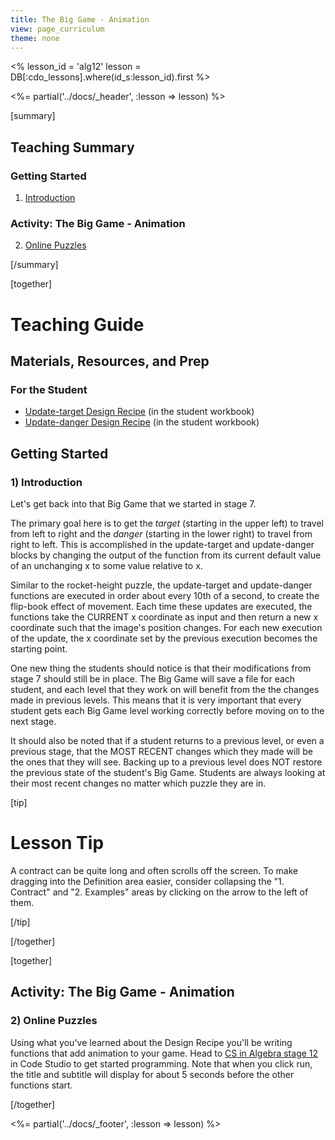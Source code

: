 ```yaml
---
title: The Big Game - Animation
view: page_curriculum
theme: none
---
```


<%
lesson_id = 'alg12'
lesson = DB[:cdo_lessons].where(id_s:lesson_id).first
%>

<%= partial('../docs/_header', :lesson => lesson) %>

[summary]

## Teaching Summary
### **Getting Started**
 
1) [Introduction](#GetStarted)  

### **Activity: The Big Game - Animation**  

2) [Online Puzzles](#Activity1)

[/summary]

[together]

# Teaching Guide

## Materials, Resources, and Prep
### For the Student
- [Update-target Design Recipe](../docs/worksheets/update_target.pdf) (in the student workbook)
- [Update-danger Design Recipe](../docs/worksheets/update_danger.pdf) (in the student workbook)

## Getting Started


### <a name="GetStarted"></a> 1) Introduction

Let's get back into that Big Game that we started in stage 7.

The primary goal here is to get the _target_ (starting in the upper left) to travel from left to right and the _danger_ (starting in the lower right) to travel from right to left.  This is accomplished in the update-target and update-danger blocks by changing the output of the function from its current default value of an unchanging x to some value relative to x.

Similar to the rocket-height puzzle, the update-target and update-danger functions are executed in order about every 10th of a second, to create the flip-book effect of movement.  Each time these updates are executed, the functions take the CURRENT x coordinate as input and then return a new x coordinate such that the image's position changes.  For each new execution of the update, the x coordinate set by the previous execution becomes the starting point.

One new thing the students should notice is that their modifications from stage 7 should still be in place.  The Big Game will save a file for each student, and each level that they work on will benefit from the the changes made in previous levels.  This means that it is very important that every student gets each Big Game level working correctly before moving on to the next stage.

It should also be noted that if a student returns to a previous level, or even a previous stage, that the MOST RECENT changes which they made will be the ones that they will see.  Backing up to a previous level does NOT restore the previous state of the student's Big Game. Students are always looking at their most recent changes no matter which puzzle they are in. 


[tip]

# Lesson Tip

A contract can be quite long and often scrolls off the screen.  To make dragging into the Definition area easier, consider collapsing the "1. Contract" and "2. Examples" areas by clicking on the arrow to the left of them.

[/tip]

[/together]

[together]

## Activity: The Big Game - Animation
### <a name="Activity1"></a> 2) Online Puzzles

 Using what you've learned about the Design Recipe you'll be writing functions that add animation to your game. Head to [CS in Algebra stage 12](http://studio.letron.vip/s/algebra/stage/12/puzzle/1) in Code Studio to get started programming.  Note that when you click run, the title and subtitle will display for about 5 seconds before the other functions start.

[/together]

<%= partial('../docs/_footer', :lesson => lesson) %>
